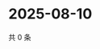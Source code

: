 # 2025-08-10

共 0 条

<!-- BEGIN ZHIHUQUESTIONS -->
<!-- 最后更新时间 Sun Aug 10 2025 11:29:02 GMT+0800 (China Standard Time) -->

<!-- END ZHIHUQUESTIONS -->
